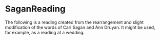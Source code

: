 # SaganReading
The following is a reading created from the rearrangement and slight modification of the words of Carl Sagan and Ann Druyan. It might be used, for example, as a reading at a wedding.
